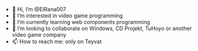 - 👋 Hi, I’m @ElRana007
- 👀 I’m interested in video game programming
- 🌱 I’m currently learning web components programming
- 💞️ I’m looking to collaborate on Windows, CD Projekt, TuHoyo or another video game company
- 📫 How to reach me: only on Teyvat

<!---
ElRana007/ElRana007 is a ✨ special ✨ repository because its `README.md` (this file) appears on your GitHub profile.
You can click the Preview link to take a look at your changes.
--->

